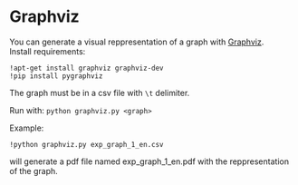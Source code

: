 # Graphviz
You can generate a visual reppresentation of a graph with [Graphviz](https://graphviz.org/).  
Install requirements:
```
!apt-get install graphviz graphviz-dev
!pip install pygraphviz
```

The graph must be in a csv file with ```\t``` delimiter.  

Run with: 
```python graphviz.py <graph> ```  

Example:
```
!python graphviz.py exp_graph_1_en.csv
```
will generate a pdf file named exp_graph_1_en.pdf with the reppresentation of the graph.